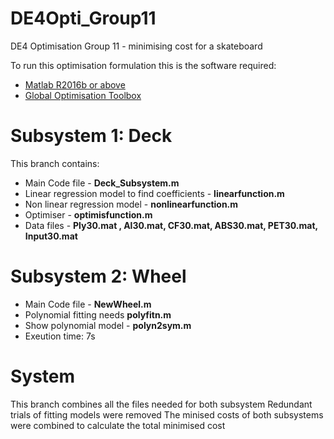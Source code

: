 # DE4Opti_Group11
DE4 Optimisation Group 11 - minimising cost for a skateboard

To run this optimisation formulation this is the software required:
* [Matlab R2016b or above](https://uk.mathworks.com/products/matlab.html?requestedDomain=)
* [Global Optimisation Toolbox](https://uk.mathworks.com/products/global-optimization.html) 


# Subsystem 1: Deck 
This branch contains:
* Main Code file - **Deck_Subsystem.m**
* Linear regression model to find coefficients - **linearfunction.m**
* Non linear regression model - **nonlinearfunction.m**
* Optimiser - **optimisfunction.m**
* Data files - **Ply30.mat , Al30.mat, CF30.mat, ABS30.mat, PET30.mat, Input30.mat**

# Subsystem 2: Wheel
* Main Code file - **NewWheel.m**
* Polynomial fitting needs **polyfitn.m**
* Show polynomial model - **polyn2sym.m**
* Exeution time: 7s

# System
This branch combines all the files needed for both subsystem
Redundant trials of fitting models were removed
The minised costs of both subsystems were combined to calculate the total minimised cost
